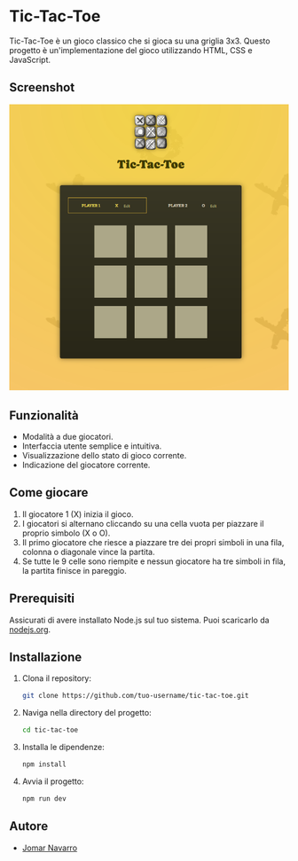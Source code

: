 # Tic-Tac-Toe

Tic-Tac-Toe è un gioco classico che si gioca su una griglia 3x3. Questo progetto è un'implementazione del gioco utilizzando HTML, CSS e JavaScript.

## Screenshot

![Screenshot del gioco](public/img/tic-tac-toe.png)

## Funzionalità

- Modalità a due giocatori.
- Interfaccia utente semplice e intuitiva.
- Visualizzazione dello stato di gioco corrente.
- Indicazione del giocatore corrente.

## Come giocare

1. Il giocatore 1 (X) inizia il gioco.
2. I giocatori si alternano cliccando su una cella vuota per piazzare il proprio simbolo (X o O).
3. Il primo giocatore che riesce a piazzare tre dei propri simboli in una fila, colonna o diagonale vince la partita.
4. Se tutte le 9 celle sono riempite e nessun giocatore ha tre simboli in fila, la partita finisce in pareggio.

## Prerequisiti

Assicurati di avere installato Node.js sul tuo sistema. Puoi scaricarlo da [nodejs.org](https://nodejs.org/).

## Installazione

1. Clona il repository:
   ```bash
   git clone https://github.com/tuo-username/tic-tac-toe.git
   ```
2. Naviga nella directory del progetto:
   ```bash
   cd tic-tac-toe
   ```
3. Installa le dipendenze:
   ```bash
   npm install
   ```
4. Avvia il progetto:
   ```bash
   npm run dev
   ```

## Autore

- [Jomar Navarro](https://github.com/Jomar-Navarro)
